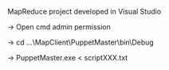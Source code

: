 MapReduce project developed in Visual Studio

-> Open cmd admin permission

-> cd ...\MapClient\PuppetMaster\bin\Debug

-> PuppetMaster.exe < scriptXXX.txt